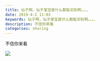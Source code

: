 ```yaml
---
title: 仙子啊，仙子某宝是什么都能买到啊。。。、
date: 2019-4-2 11:03
keywords: 仙子啊，仙子某宝是什么都能买到啊。。。、
description: 不信你来看
categories: sharing
---
```

<td class="t_f" id="postmessage_3372054">

不信你来看

<img aid="1128537" data-cf-modified-0c4b28dc4337a89412d3d573-="" file="data/attachment/forum/201904/02/110233pidhx8hdxa69yyxb.png.thumb.jpg" id="aimg_1128537" inpost="1" onclick="" onmouseover="" src="http://www.flw.ph/data/attachment/forum/201904/02/110233pidhx8hdxa69yyxb.png" style="cursor:pointer" zoomfile="data/attachment/forum/201904/02/110233pidhx8hdxa69yyxb.png"/>


<br/>
</td>
